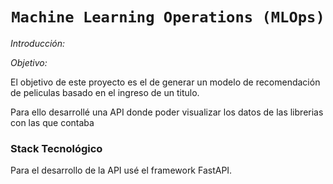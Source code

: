 # <h1 align=center>**`Machine Learning Operations (MLOps)`**</h1>

*Introducción:*



*Objetivo:*

El objetivo de este proyecto es el de generar un modelo de recomendación de peliculas basado en el ingreso de un titulo.

Para ello desarrollé una API donde poder visualizar los datos de las librerias con las que contaba




### **Stack Tecnológico**

Para el desarrollo de la API usé el framework FastAPI. 

